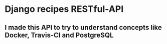 # Django recipes RESTful-API

## I made this API to try to understand concepts like Docker, Travis-CI and PostgreSQL
